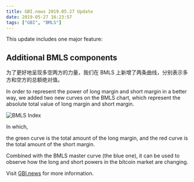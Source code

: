```yaml
---
title: GBI.news 2019.05.27 Update
date: 2019-05-27 16:23:57
tags: ["GBI", "BMLS"]
---
```


This update includes one major feature:

## Additional BMLS components

为了更好地呈现多空两方的力量，我们在 BMLS 上新增了两条曲线，分别表示多方和空方的总额绝对值。

In order to represent the power of long margin and short margin in a better way, we added two new curves on the BMLS chart, which represent the absolute total value of long margin and short margin.

![BMLS Index](/2019-05-27-a-update-about-bmls/bmls.png)

In which,

the green curve is the total amount of the long margin, and the red curve is the total amount of the short margin. 

Combined with the BMLS master curve (the blue one), it can be used to observe how the long and short powers in the bitcoin market are changing.

Visit [GBI.news](https://gbi.news) for more information.
